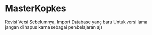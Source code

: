 # MasterKopkes

Revisi Versi Sebelumnya, Import Database yang baru
Untuk versi lama jangan di hapus karna sebagai pembelajaran aja 
